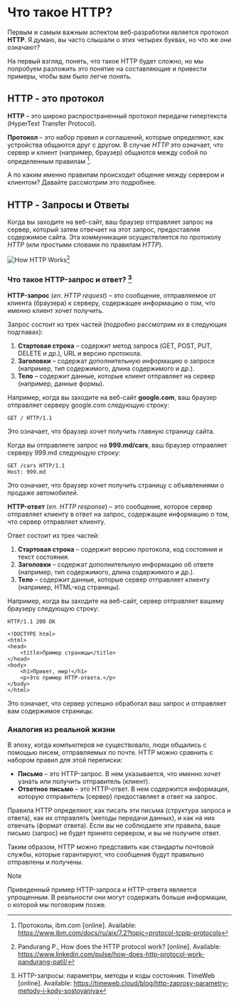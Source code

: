 # Что такое HTTP?

Первым и самым важным аспектом веб-разработки является протокол **HTTP**. Я думаю, вы часто слышали о этих четырех буквах, но что же они означают?

На первый взгляд, понять, что такое HTTP будет сложно, но мы попробуем разложить это понятие на составляющие и привести примеры, чтобы вам было легче понять.

## HTTP - это протокол

__HTTP__ – это широко распространенный протокол передачи гипертекста (HyperText Transfer Protocol).

__Протокол__ – это набор правил и соглашений, которые определяют, как устройства общаются друг с другом. В случае _HTTP_ это означает, что сервер и клиент (например, браузер) общаются между собой по определенным правилам [^1].

А по каким именно правилам происходит общение между сервером и клиентом? Давайте рассмотрим это подробнее.

## HTTP - Запросы и Ответы

Когда вы заходите на веб-сайт, ваш браузер отправляет запрос на сервер, который затем отвечает на этот запрос, предоставляя содержимое сайта. Эта коммуникация осуществляется по протоколу _HTTP_ (или простыми словами по правилам _HTTP_).

![How HTTP Works](https://i.imgur.com/KrHn7zw.png)[^2]

### Что такое HTTP-запрос и ответ? [^3]

**HTTP-запрос** (_en. HTTP request_) – это сообщение, отправляемое от клиента (браузера) к серверу, содержащее информацию о том, что именно клиент хочет получить.

Запрос состоит из трех частей (подробно рассмотрим их в следующих подглавах):
1. **Стартовая строка** – содержит метод запроса (GET, POST, PUT, DELETE и др.), URL и версию протокола.
2. **Заголовки** – содержат дополнительную информацию о запросе (например, тип содержимого, длина содержимого и др.).
3. **Тело** – содержит данные, которые клиент отправляет на сервер (например, данные формы).

Например, когда вы заходите на веб-сайт **google.com**, ваш браузер отправляет серверу google.com следующую строку:
```
GET / HTTP/1.1
```
Это означает, что браузер хочет получить главную страницу сайта.

Когда вы отправляете запрос на **999.md/cars**, ваш браузер отправляет серверу 999.md следующую строку:
```
GET /cars HTTP/1.1
Host: 999.md
```
Это означает, что браузер хочет получить страницу с объявлениями о продаже автомобилей.

**HTTP-ответ** (_en. HTTP response_) – это сообщение, которое сервер отправляет клиенту в ответ на запрос, содержащее информацию о том, что сервер отправляет клиенту.

Ответ состоит из трех частей:
1. **Стартовая строка** – содержит версию протокола, код состояния и текст состояния.
2. **Заголовки** – содержат дополнительную информацию об ответе (например, тип содержимого, длина содержимого и др.).
3. **Тело** – содержит данные, которые сервер отправляет клиенту (например, HTML-код страницы).

Например, когда вы заходите на веб-сайт, сервер отправляет вашему браузеру следующую строку:
```
HTTP/1.1 200 OK

<!DOCTYPE html>
<html>
<head>
    <title>Пример страницы</title>
</head>
<body>
    <h1>Привет, мир!</h1>
    <p>Это пример HTTP-ответа.</p>
</body>
</html>
```
Это означает, что сервер успешно обработал ваш запрос и отправляет вам содержимое страницы.

### Аналогия из реальной жизни

В эпоху, когда компьютеров не существовало, люди общались с помощью писем, отправляемых по почте. HTTP можно сравнить с набором правил для этой переписки:

- **Письмо** – это HTTP-запрос. В нем указывается, что именно хочет узнать или получить отправитель (клиент).
- **Ответное письмо** – это HTTP-ответ. В нем содержится информация, которую отправитель (сервер) предоставляет в ответ на запрос.

Правила HTTP определяют, как писать эти письма (структура запроса и ответа), как их отправлять (методы передачи данных), и как на них отвечать (формат ответа). Если вы не соблюдаете эти правила, ваше письмо (запрос) не будет принято сервером, и вы не получите ответ.

Таким образом, HTTP можно представить как стандарты почтовой службы, которые гарантируют, что сообщения будут правильно отправлены и получены.

> [!NOTE]
> Приведенный пример HTTP-запроса и HTTP-ответа является упрощенным. В реальности они могут содержать больше информации, о которой мы поговорим позже.

[^1]: Протоколы, ibm.com [online]. Available: https://www.ibm.com/docs/ru/aix/7.2?topic=protocol-tcpip-protocols
[^2]: Pandurang P., How does the HTTP protocol work? [online]. Available: https://www.linkedin.com/pulse/how-does-http-protocol-work-pandurang-patil/
[^3]: HTTP-запросы: параметры, методы и коды состояния. TimeWeb [online]. Available: https://timeweb.cloud/blog/http-zaprosy-parametry-metody-i-kody-sostoyaniya
